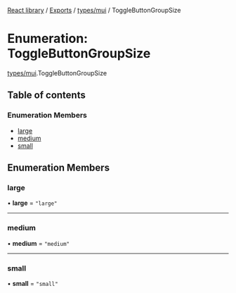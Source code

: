 [React library](../index.md) / [Exports](../modules.md) / [types/mui](../modules/types_mui.md) / ToggleButtonGroupSize

# Enumeration: ToggleButtonGroupSize

[types/mui](../modules/types_mui.md).ToggleButtonGroupSize

## Table of contents

### Enumeration Members

- [large](types_mui.ToggleButtonGroupSize.md#large)
- [medium](types_mui.ToggleButtonGroupSize.md#medium)
- [small](types_mui.ToggleButtonGroupSize.md#small)

## Enumeration Members

### large

• **large** = ``"large"``

___

### medium

• **medium** = ``"medium"``

___

### small

• **small** = ``"small"``
